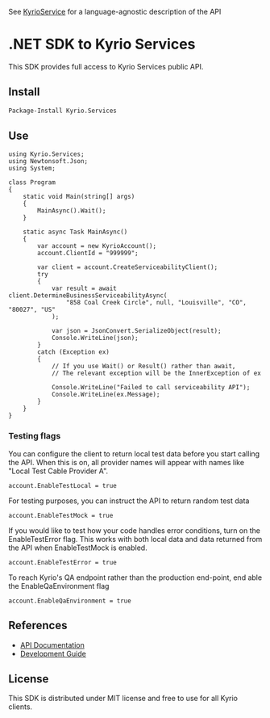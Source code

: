 See [KyrioService](https://github.com/KyrioServices/KyrioServices) for a language-agnostic description of the API

# .NET SDK to Kyrio Services

This SDK provides full access to Kyrio Services public API.

## Install

```bash
Package-Install Kyrio.Services
```

## Use

```dotnet
using Kyrio.Services;
using Newtonsoft.Json;
using System;

class Program
{
	static void Main(string[] args)
    {
		MainAsync().Wait();
	}

	static async Task MainAsync()
	{
        var account = new KyrioAccount();
        account.ClientId = "999999";

        var client = account.CreateServiceabilityClient();
        try
        {
            var result = await client.DetermineBusinessServiceabilityAsync(
                "858 Coal Creek Circle", null, "Louisville", "CO", "80027", "US"
            );

            var json = JsonConvert.SerializeObject(result);
            Console.WriteLine(json);
        }
        catch (Exception ex)
        {
			// If you use Wait() or Result() rather than await,
			// The relevant exception will be the InnerException of ex

            Console.WriteLine("Failed to call serviceability API");
            Console.WriteLine(ex.Message);
        }
    }
}
```

### Testing flags

You can configure the client to return local test data before you start calling the API. When this is on,
all provider names will appear with names like "Local Test Cable Provider A".

```dotnet
account.EnableTestLocal = true
```

For testing purposes, you can instruct the API to return random test data
```dotnet
account.EnableTestMock = true
```

If you would like to test how your code handles error conditions, turn on the EnableTestError flag.
This works with both local data and data returned from the API when EnableTestMock is enabled.
```dotnet
account.EnableTestError = true
```

To reach Kyrio's QA endpoint rather than the production end-point, end able the EnableQaEnvironment flag
```dotnet
account.EnableQaEnvironment = true
```

## References

- [API Documentation](https://rawgit.com/KyrioServices/kyrio-services-sdk-dotnet/master/doc/api/index.html)
- [Development Guide](https://github.com/KyrioServices/kyrio-services-sdk-dotnet/blob/master/doc/Development.md)

## License

This SDK is distributed under MIT license and free to use for all Kyrio clients.
